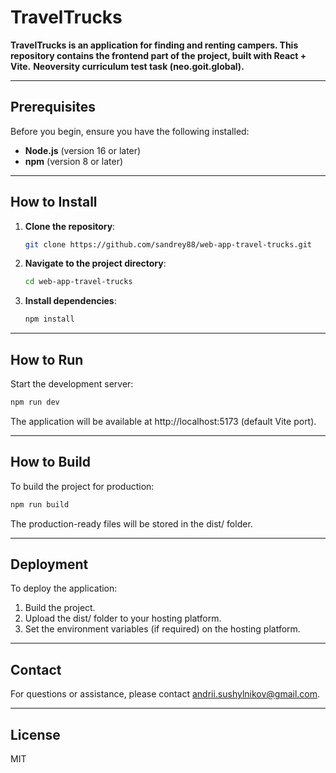 # **TravelTrucks**

**TravelTrucks is an application for finding and renting campers. This repository contains the frontend part of the project, built with React + Vite.**
**Neoversity curriculum test task (neo.goit.global).**

---

## **Prerequisites**

Before you begin, ensure you have the following installed:

- **Node.js** (version 16 or later)
- **npm** (version 8 or later)

---

## **How to Install**

1. **Clone the repository**:

   ```bash
   git clone https://github.com/sandrey88/web-app-travel-trucks.git
   ```

2. **Navigate to the project directory**:

   ```bash
   cd web-app-travel-trucks
   ```

3. **Install dependencies**:

   ```bash
   npm install
   ```

---

## **How to Run**

Start the development server:

```bash
npm run dev
```

The application will be available at http://localhost:5173 (default Vite port).

---

## **How to Build**

To build the project for production:

```bash
npm run build
```

The production-ready files will be stored in the dist/ folder.

---

## **Deployment**

To deploy the application:

1. Build the project.
2. Upload the dist/ folder to your hosting platform.
3. Set the environment variables (if required) on the hosting platform.

---

## **Contact**

For questions or assistance, please contact andrii.sushylnikov@gmail.com.

---

## **License**

MIT
